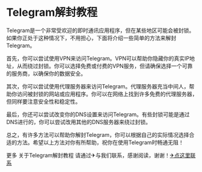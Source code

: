 # Telegram解封教程

Telegram是一个非常受欢迎的即时通讯应用程序，但在某些地区可能会被封锁。如果你正处于这种情况下，不用担心，下面将介绍一些简单的方法来解封Telegram。

首先，你可以尝试使用VPN来访问Telegram。VPN可以帮助你隐藏你的真实IP地址，从而绕过封锁。你可以选择免费或付费的VPN服务，但请确保选择一个可靠的服务商，以确保你的数据安全。

其次，你可以尝试使用代理服务器来访问Telegram。代理服务器充当中间人，帮助你访问被封锁的网站或应用程序。你可以在网络上找到许多免费的代理服务器，但同样要注意安全性和稳定性。

最后，你还可以尝试改变你的DNS设置来访问Telegram。有些封锁可能是通过DNS进行的，你可以尝试改用其他的DNS服务器来绕过封锁。

总之，有许多方法可以帮助你解封Telegram，你可以根据自己的实际情况选择合适的方法。希望以上方法对你有所帮助，祝你在使用Telegram时畅通无阻！

更多 关于Telegram解封教程 请通过✈与我们联系，感谢阅读，谢谢！[✈点这里联系](https://b.k02.cc)